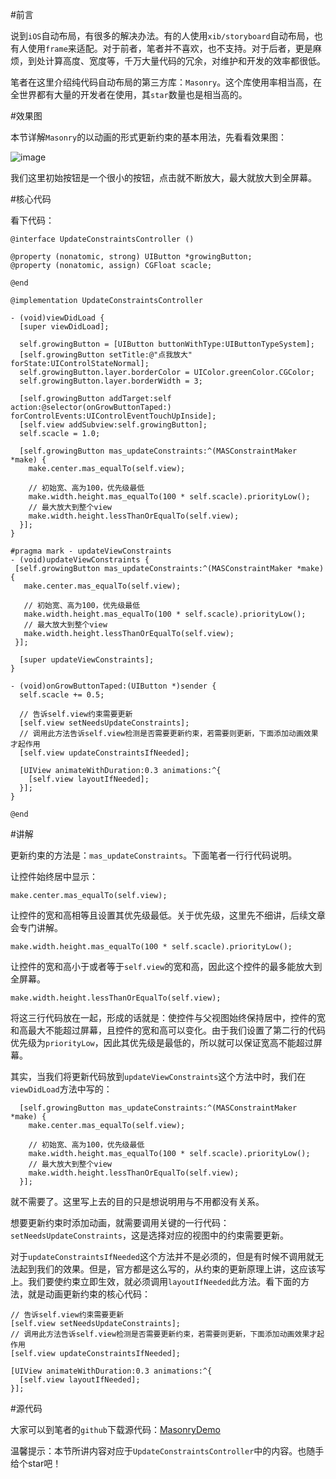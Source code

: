 #前言


说到`iOS`自动布局，有很多的解决办法。有的人使用`xib/storyboard`自动布局，也有人使用`frame`来适配。对于前者，笔者并不喜欢，也不支持。对于后者，更是麻烦，到处计算高度、宽度等，千万大量代码的冗余，对维护和开发的效率都很低。

笔者在这里介绍纯代码自动布局的第三方库：`Masonry`。这个库使用率相当高，在全世界都有大量的开发者在使用，其`star`数量也是相当高的。

#效果图

本节详解`Masonry`的以动画的形式更新约束的基本用法，先看看效果图：

![image](http://www.henishuo.com/wp-content/uploads/2015/11/basicanimated.gif)

我们这里初始按钮是一个很小的按钮，点击就不断放大，最大就放大到全屏幕。

#核心代码


看下代码：

```
@interface UpdateConstraintsController ()

@property (nonatomic, strong) UIButton *growingButton;
@property (nonatomic, assign) CGFloat scacle;

@end

@implementation UpdateConstraintsController

- (void)viewDidLoad {
  [super viewDidLoad];
  
  self.growingButton = [UIButton buttonWithType:UIButtonTypeSystem];
  [self.growingButton setTitle:@"点我放大" forState:UIControlStateNormal];
  self.growingButton.layer.borderColor = UIColor.greenColor.CGColor;
  self.growingButton.layer.borderWidth = 3;
  
  [self.growingButton addTarget:self action:@selector(onGrowButtonTaped:) forControlEvents:UIControlEventTouchUpInside];
  [self.view addSubview:self.growingButton];
  self.scacle = 1.0;
  
  [self.growingButton mas_updateConstraints:^(MASConstraintMaker *make) {
    make.center.mas_equalTo(self.view);
    
    // 初始宽、高为100，优先级最低
    make.width.height.mas_equalTo(100 * self.scacle).priorityLow();
    // 最大放大到整个view
    make.width.height.lessThanOrEqualTo(self.view);
  }];
}

#pragma mark - updateViewConstraints
- (void)updateViewConstraints {
 [self.growingButton mas_updateConstraints:^(MASConstraintMaker *make) {
   make.center.mas_equalTo(self.view);
   
   // 初始宽、高为100，优先级最低
   make.width.height.mas_equalTo(100 * self.scacle).priorityLow();
   // 最大放大到整个view
   make.width.height.lessThanOrEqualTo(self.view);
 }];
  
  [super updateViewConstraints];
}

- (void)onGrowButtonTaped:(UIButton *)sender {
  self.scacle += 0.5;
  
  // 告诉self.view约束需要更新
  [self.view setNeedsUpdateConstraints];
  // 调用此方法告诉self.view检测是否需要更新约束，若需要则更新，下面添加动画效果才起作用
  [self.view updateConstraintsIfNeeded];
  
  [UIView animateWithDuration:0.3 animations:^{
    [self.view layoutIfNeeded];
  }];
}

@end
```

#讲解

更新约束的方法是：`mas_updateConstraints`。下面笔者一行行代码说明。

让控件始终居中显示：

```
make.center.mas_equalTo(self.view);
```

让控件的宽和高相等且设置其优先级最低。关于优先级，这里先不细讲，后续文章会专门讲解。

```
make.width.height.mas_equalTo(100 * self.scacle).priorityLow();
```

让控件的宽和高小于或者等于`self.view`的宽和高，因此这个控件的最多能放大到全屏幕。

```
make.width.height.lessThanOrEqualTo(self.view);
```

将这三行代码放在一起，形成的话就是：使控件与父视图始终保持居中，控件的宽和高最大不能超过屏幕，且控件的宽和高可以变化。由于我们设置了第二行的代码优先级为`priorityLow`，因此其优先级是最低的，所以就可以保证宽高不能超过屏幕。

其实，当我们将更新代码放到`updateViewConstraints`这个方法中时，我们在`viewDidLoad`方法中写的：

```
  [self.growingButton mas_updateConstraints:^(MASConstraintMaker *make) {
    make.center.mas_equalTo(self.view);
    
    // 初始宽、高为100，优先级最低
    make.width.height.mas_equalTo(100 * self.scacle).priorityLow();
    // 最大放大到整个view
    make.width.height.lessThanOrEqualTo(self.view);
  }];
```
就不需要了。这里写上去的目的只是想说明用与不用都没有关系。

想要更新约束时添加动画，就需要调用关键的一行代码：`setNeedsUpdateConstraints`，这是选择对应的视图中的约束需要更新。

对于`updateConstraintsIfNeeded`这个方法并不是必须的，但是有时候不调用就无法起到我们的效果。但是，官方都是这么写的，从约束的更新原理上讲，这应该写上。我们要使约束立即生效，就必须调用`layoutIfNeeded`此方法。看下面的方法，就是动画更新约束的核心代码：

```
// 告诉self.view约束需要更新
[self.view setNeedsUpdateConstraints];
// 调用此方法告诉self.view检测是否需要更新约束，若需要则更新，下面添加动画效果才起作用
[self.view updateConstraintsIfNeeded];

[UIView animateWithDuration:0.3 animations:^{
  [self.view layoutIfNeeded];
}];
```

#源代码


大家可以到笔者的`github`下载源代码：[MasonryDemo](https://github.com/CoderJackyHuang/MasonryDemo)

温馨提示：本节所讲内容对应于`UpdateConstraintsController`中的内容。也随手给个star吧！

